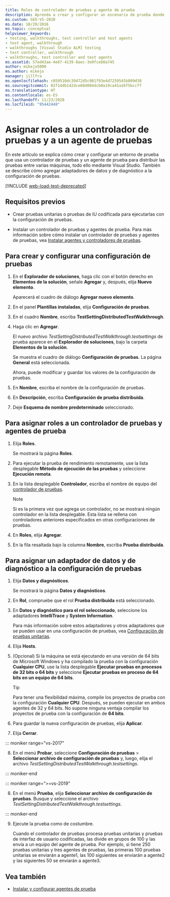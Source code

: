 ```yaml
---
title: Roles de controlador de pruebas y agente de prueba
description: Aprenda a crear y configurar un escenario de prueba donde se usa un controlador de pruebas y un agente de prueba para distribuir las pruebas entre varias máquinas, todo ello mediante Visual Studio.
ms.custom: SEO-VS-2020
ms.date: 10/20/2016
ms.topic: conceptual
helpviewer_keywords:
- testing, walkthroughs, test controller and test agents
- test agent, walkthrough
- walkthroughs [Visual Studio ALM] testing
- test controller, walkthrough
- walkthroughs, test controller and test agents
ms.assetid: 57ed43ae-4e67-4139-8aec-3e9fceb0a745
author: mikejo5000
ms.author: mikejo
manager: jillfra
ms.openlocfilehash: c059510dc39472d5c981f93e4d7259545b809d38
ms.sourcegitcommit: 02f14db142dce68d084dcb0a19ca41a16f5bccff
ms.translationtype: HT
ms.contentlocale: es-ES
ms.lasthandoff: 11/23/2020
ms.locfileid: "95442448"
---
```

# <a name="assign-roles-to-a-test-controller-and-test-agent"></a>Asignar roles a un controlador de pruebas y a un agente de pruebas

En este artículo se explica cómo crear y configurar un entorno de prueba que usa un controlador de pruebas y un agente de prueba para distribuir las pruebas entre varias máquinas, todo ello mediante Visual Studio. También se describe cómo agregar adaptadores de datos y de diagnóstico a la configuración de pruebas.

[!INCLUDE [web-load-test-deprecated](includes/web-load-test-deprecated.md)]

## <a name="prerequisites"></a>Requisitos previos

- Crear pruebas unitarias o pruebas de IU codificada para ejecutarlas con la configuración de pruebas.

- Instalar un controlador de pruebas y agentes de prueba. Para más información sobre cómo instalar un controlador de pruebas y agentes de pruebas, vea [Instalar agentes y controladores de pruebas](../test/lab-management/install-configure-test-agents.md).

## <a name="to-create-and-configure-a-test-setting"></a>Para crear y configurar una configuración de pruebas

1. En el **Explorador de soluciones**, haga clic con el botón derecho en **Elementos de la solución**, señale **Agregar** y, después, elija **Nuevo elemento**.

     Aparecerá el cuadro de diálogo **Agregar nuevo elemento**.

2. En el panel **Plantillas instaladas**, elija **Configuración de pruebas**.

3. En el cuadro **Nombre**, escriba **TestSettingDistributedTestWalkthrough**.

4. Haga clic en **Agregar**.

     El nuevo archivo *TestSettingDistributedTestWalkthrough.testsettings* de prueba aparece en el **Explorador de soluciones**, bajo la carpeta **Elementos de la solución**.

     Se muestra el cuadro de diálogo **Configuración de pruebas**. La página **General** está seleccionada.

     Ahora, puede modificar y guardar los valores de la configuración de pruebas.

5. En **Nombre**, escriba el nombre de la configuración de pruebas.

6. En **Descripción**, escriba **Configuración de prueba distribuida**.

7. Deje **Esquema de nombre predeterminado** seleccionado.

## <a name="to-assign-roles-to-a-test-controller-and-test-agents"></a>Para asignar roles a un controlador de pruebas y agentes de prueba

1. Elija **Roles**.

     Se mostrará la página **Roles**.

2. Para ejecutar la prueba de rendimiento remotamente, use la lista desplegable **Método de ejecución de las pruebas** y seleccione **Ejecución remota**.

3. En la lista desplegable **Controlador**, escriba el nombre de equipo del [controlador de pruebas](../test/lab-management/install-configure-test-agents.md).

    > [!NOTE]
    > Si es la primera vez que agrega un controlador, no se mostrará ningún controlador en la lista desplegable. Esta lista se rellena con controladores anteriores especificados en otras configuraciones de pruebas.

4. En **Roles**, elija **Agregar**.

5. En la fila resaltada bajo la columna **Nombre**, escriba **Prueba distribuida**.

## <a name="to-assign-a-diagnostic-and-data-adapter-to-your-test-setting"></a>Para asignar un adaptador de datos y de diagnóstico a la configuración de pruebas

1. Elija **Datos y diagnósticos**.

     Se mostrará la página **Datos y diagnósticos**.

2. En **Rol**, compruebe que el rol **Prueba distribuida** está seleccionado.

3. En **Datos y diagnóstico para el rol seleccionado**, seleccione los adaptadores **IntelliTrace** y **System Information**.

     Para más información sobre estos adaptadores y otros adaptadores que se pueden usar en una configuración de pruebas, vea [Configuración de pruebas unitarias](../test/configure-unit-tests-by-using-a-dot-runsettings-file.md).

4. Elija **Hosts**.

5. (Opcional) Si la máquina se está ejecutando en una versión de 64 bits de Microsoft Windows y ha compilado la prueba con la configuración **Cualquier CPU**, use la lista desplegable **Ejecutar pruebas en procesos de 32 bits o 64 bits** y seleccione **Ejecutar pruebas en proceso de 64 bits en un equipo de 64 bits**.

    > [!TIP]
    > Para tener una flexibilidad máxima, compile los proyectos de prueba con la configuración **Cualquier CPU**. Después, se pueden ejecutar en ambos agentes de 32 y 64 bits. No supone ninguna ventaja compilar los proyectos de prueba con la configuración de **64 bits**.

6. Para guardar la nueva configuración de pruebas, elija **Aplicar**.

7. Elija **Cerrar**.

::: moniker range="vs-2017"

8. En el menú **Probar**, seleccione **Configuración de pruebas** > **Seleccionar archivo de configuración de pruebas** y, luego, elija el archivo *TestSettingDistributedTestWalkthrough.testsettings*.

::: moniker-end

::: moniker range=">=vs-2019"

8. En el menú **Prueba**, elija **Seleccionar archivo de configuración de pruebas**. Busque y seleccione el archivo *TestSettingDistributedTestWalkthrough.testsettings*.

::: moniker-end

9. Ejecute la prueba como de costumbre.

     Cuando el controlador de pruebas procesa pruebas unitarias y pruebas de interfaz de usuario codificadas, las divide en grupos de 100 y las envía a un equipo del agente de prueba. Por ejemplo, si tiene 250 pruebas unitarias y tres agentes de pruebas, las primeras 100 pruebas unitarias se enviarán a agente1, las 100 siguientes se enviarán a agente2 y las siguientes 50 se enviarán a agente3.

## <a name="see-also"></a>Vea también

- [Instalar y configurar agentes de prueba](../test/lab-management/install-configure-test-agents.md)
